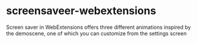 # screensaveer-webextensions
Screen saver in WebExtensions offers three different animations inspired by the demoscene, one of which you can customize from the settings screen
